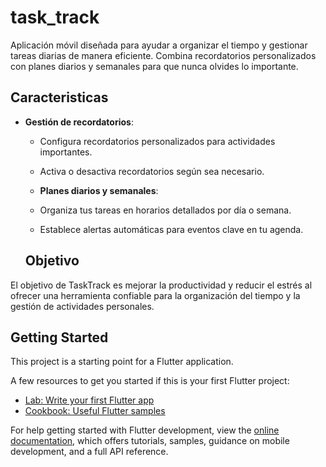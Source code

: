# task_track

Aplicación móvil diseñada para ayudar a organizar el tiempo y gestionar tareas diarias de manera eficiente. Combina recordatorios personalizados con planes diarios y semanales para que nunca olvides lo importante.

## Caracteristicas

- **Gestión de recordatorios**:
  - Configura recordatorios personalizados para actividades importantes.
  - Activa o desactiva recordatorios según sea necesario.

  - **Planes diarios y semanales**:
  - Organiza tus tareas en horarios detallados por día o semana.
  - Establece alertas automáticas para eventos clave en tu agenda.

  ## Objetivo

El objetivo de TaskTrack es mejorar la productividad y reducir el estrés al ofrecer una herramienta confiable para la organización del tiempo y la gestión de actividades personales.

## Getting Started

This project is a starting point for a Flutter application.

A few resources to get you started if this is your first Flutter project:

- [Lab: Write your first Flutter app](https://docs.flutter.dev/get-started/codelab)
- [Cookbook: Useful Flutter samples](https://docs.flutter.dev/cookbook)

For help getting started with Flutter development, view the
[online documentation](https://docs.flutter.dev/), which offers tutorials,
samples, guidance on mobile development, and a full API reference.
